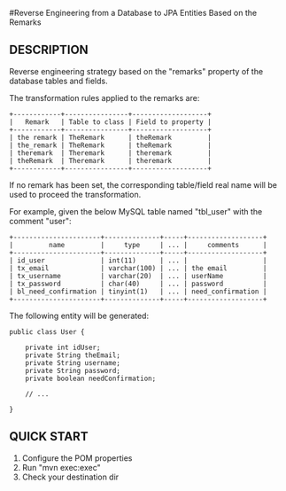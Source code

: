 #Reverse Engineering from a Database to JPA Entities Based on the Remarks

## DESCRIPTION

Reverse engineering strategy based on the "remarks" property of the database tables and fields.

The transformation rules applied to the remarks are:

    +------------+----------------+-------------------+
    |   Remark   | Table to class | Field to property |
    +------------+----------------+-------------------+
    | the remark | TheRemark      | theRemark         |
    | the_remark | TheRemark      | theRemark         |
    | theremark  | Theremark      | theremark         |
    | theRemark  | Theremark      | theremark         |
    +------------+----------------+-------------------+

If no remark has been set, the corresponding table/field real name will be used to proceed the transformation.

For example, given the below MySQL table named "tbl_user" with the comment "user":

    +----------------------+--------------+-----+-------------------+
    |         name         |     type     | ... |     comments      |
    +----------------------+--------------+-----+-------------------+
    | id_user              | int(11)      | ... |                   |
    | tx_email             | varchar(100) | ... | the email         |
    | tx_username          | varchar(20)  | ... | userName          |
    | tx_password          | char(40)     | ... | password          |
    | bl_need_confirmation | tinyint(1)   | ... | need_confirmation |
    +----------------------+--------------+-----+-------------------+

The following entity will be generated:

    public class User {

        private int idUser;
        private String theEmail;
        private String username;
        private String password;
        private boolean needConfirmation;

        // ...

    }


## QUICK START


 1. Configure the POM properties
 2. Run "mvn exec:exec"
 3. Check your destination dir